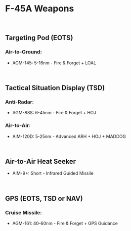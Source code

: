 # F-45A Weapons

<br>

## **Targeting Pod (EOTS)**

### **Air-to-Ground:**

-   AGM-145: 5-16nm - Fire & Forget + LOAL

<br>

## **Tactical Situation Display (TSD)**

### **Anti-Radar:**

-   AGM-88S: 6-45nm - Fire & Forget + HOJ

### **Air-to-Air:**

-   AIM-120D: 5-25nm - Advanced ARH + HOJ + MADDOG

<br>

## **Air-to-Air Heat Seeker**

-   AIM-9+: Short - Infrared Guided Missile

<br>

## **GPS (EOTS, TSD or NAV)**

### **Cruise Missile:**

-   AGM-161: 40-60nm - Fire & Forget + GPS Guidance

<br>
